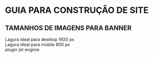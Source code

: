 # GUIA PARA CONSTRUÇÃO DE SITE 
## TAMANHOS DE IMAGENS PARA BANNER
Lagura ideal para desktop 1920 px \
Lagura ideal para mobile 800 px \
plugin jet enginie 
